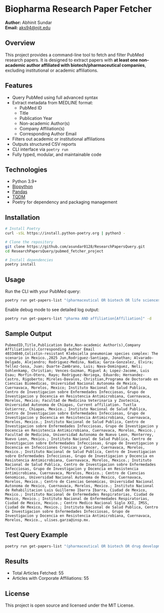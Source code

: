 # Biopharma Research Paper Fetcher

**Author:** Abhinit Sundar  
**Email:** aks94@njit.edu  

## Overview

This project provides a command-line tool to fetch and filter PubMed research papers. It is designed to extract papers with **at least one non-academic author affiliated with biotech/pharmaceutical companies**, excluding institutional or academic affiliations.

## Features

- Query PubMed using full advanced syntax
- Extract metadata from MEDLINE format:
  - PubMed ID
  - Title
  - Publication Year
  - Non-academic Author(s)
  - Company Affiliation(s)
  - Corresponding Author Email
- Filters out academic or institutional affiliations
- Outputs structured CSV reports
- CLI interface via `poetry run`
- Fully typed, modular, and maintainable code

## Technologies

- Python 3.9+
- [Biopython](https://biopython.org/)
- [Pandas](https://pandas.pydata.org/)
- [TQDM](https://tqdm.github.io/)
- Poetry for dependency and packaging management

## Installation

```bash
# Install Poetry
curl -sSL https://install.python-poetry.org | python3 -

# Clone the repository
git clone https://github.com/asundar0128/ResearchPapersQuery.git
cd ResearchPapersQuery/pubmed_fetcher_project

# Install dependencies
poetry install
```

## Usage

Run the CLI with your PubMed query:

```bash
poetry run get-papers-list "(pharmaceutical OR biotech OR life sciences) AND affiliation[Affiliation]" -f filteredPubMedArticles.csv
```

Enable debug mode to see detailed log output:

```bash
poetry run get-papers-list "pharma AND affiliation[Affiliation]" -d
```

## Sample Output

```csv
PubmedID,Title,Publication Date,Non-academic Author(s),Company Affiliation(s),Corresponding Author Email
40334840,Colistin-resistant Klebsiella pneumoniae species complex: The scenario in Mexico.,2025 Jun,Rodriguez-Santiago, Jonathan; Alvarado-Delgado, Alejandro; Rodriguez-Medina, Nadia; Garza-Gonzalez, Elvira; Tellez-Sosa, Juan; Duarte-Zambrano, Luis; Nava-Dominguez, Neli; Sohlenkamp, Christian; Vences-Guzman, Miguel A; Lopez-Jacome, Luis Esau; Morfin-Otero, Rayo; Rodriguez-Noriega, Eduardo; Hernandez-Castro, Rigoberto; Mireles-Davalos, Christian,Programa de Doctorado en Ciencias Biomedicas, Universidad Nacional Autonoma de Mexico, Cuernavaca, Morelos, Mexico; Instituto Nacional de Salud Publica, Centro de Investigacion sobre Enfermedades Infecciosas, Grupo de Investigacion y Docencia en Resistencia Antimicrobiana, Cuernavaca, Morelos, Mexico; Facultad de Medicina Veterinaria y Zootecnia, Universidad Autonoma de Chiapas, Current affiliation. Tuxtla Gutierrez, Chiapas, Mexico.; Instituto Nacional de Salud Publica, Centro de Investigacion sobre Enfermedades Infecciosas, Grupo de Investigacion y Docencia en Resistencia Antimicrobiana, Cuernavaca, Morelos, Mexico.; Instituto Nacional de Salud Publica, Centro de Investigacion sobre Enfermedades Infecciosas, Grupo de Investigacion y Docencia en Resistencia Antimicrobiana, Cuernavaca, Morelos, Mexico.; Facultad de Medicina, Universidad Autonoma de Nuevo Leon, Monterrey, Nuevo Leon, Mexico.; Instituto Nacional de Salud Publica, Centro de Investigacion sobre Enfermedades Infecciosas, Grupo de Investigacion y Docencia en Infeccciones Cronicas y Cancer, Cuernavaca, Morelos, Mexico.; Instituto Nacional de Salud Publica, Centro de Investigacion sobre Enfermedades Infecciosas, Grupo de Investigacion y Docencia en Resistencia Antimicrobiana, Cuernavaca, Morelos, Mexico.; Instituto Nacional de Salud Publica, Centro de Investigacion sobre Enfermedades Infecciosas, Grupo de Investigacion y Docencia en Resistencia Antimicrobiana, Cuernavaca, Morelos, Mexico.; Centro de Ciencias Genomicas, Universidad Nacional Autonoma de Mexico, Cuernavaca, Morelos, Mexico.; Centro de Ciencias Genomicas, Universidad Nacional Autonoma de Mexico, Cuernavaca, Morelos, Mexico.; Instituto Nacional de Rehabilitacion Luis Guillermo Ibarra Ibarra, Ciudad de Mexico, Mexico.; Instituto Nacional de Enfermedades Respiratorias, Ciudad de Mexico, Mexico.; Instituto Nacional de Enfermedades Respiratorias, Ciudad de Mexico, Mexico.; Centro Medico Nacional Siglo XXI, IMSS, Ciudad de Mexico, Mexico.; Instituto Nacional de Salud Publica, Centro de Investigacion sobre Enfermedades Infecciosas, Grupo de Investigacion y Docencia en Resistencia Antimicrobiana, Cuernavaca, Morelos, Mexico., ulises.garza@insp.mx.
```

## Test Query Example

```bash
poetry run get-papers-list "(pharmaceutical OR biotech OR drug development) AND affiliation[Affiliation]" -f filteredPubMedArticles.csv
```

## Results

- Total Articles Fetched: 55  
- Articles with Corporate Affiliations: 55  

## License

This project is open source and licensed under the MIT License.
